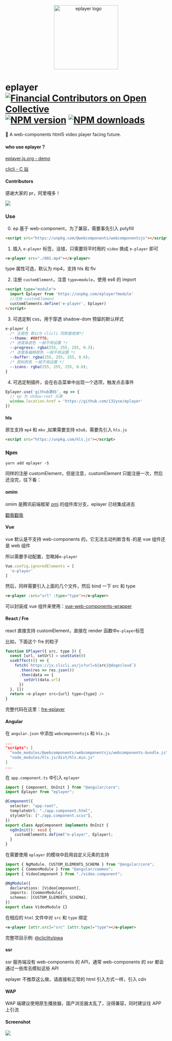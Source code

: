 <p align="center"><img src="http://ww1.sinaimg.cn/large/0065Zy9egy1fvcjfzaa1lj30dw0dwwhe.jpg" alt="eplayer logo" width="200px"></p>

# eplayer [![Financial Contributors on Open Collective](https://opencollective.com/eplayer/all/badge.svg?label=financial+contributors)](https://opencollective.com/eplayer) [![NPM version](https://img.shields.io/npm/v/eplayer.svg?style=flat-square)](https://npmjs.com/package/eplayer) [![NPM downloads](https://img.shields.io/npm/dt/eplayer.svg?style=flat-square)](https://npmjs.com/package/eplayer)

:dart: A web-components html5 video player facing future.

#### who use eplayer？

[eplayer.js.org - demo](https://eplayer.js.org/)

[clicli - C 站](https://www.clicli.me/)

#### Contributors

感谢大家的 pr，阿里嘎多！

<a href="https://github.com/yisar/eplayer/graphs/contributors"><img src="https://opencollective.com/eplayer/contributors.svg?width=890&button=false" /></a>

### Use

0. ep 基于 web-component，为了兼容，需要事先引入 polyfill

```html
<script src="https://unpkg.com/@webcomponents/webcomponentsjs"></script>
```

1. 插入 `e-player` 标签，没错，只需要将平时用的 `video` 换成 `e-player` 即可

```html
<e-player src="./001.mp4"></e-player>
```

type 属性可选，默认为 mp4，支持 hls 和 flv

2. 注册 `customElement`，注意 `type=module`，使用 es6 的 import

```html
<script type="module">
  import Eplayer from 'https://unpkg.com/eplayer?module'
  //注册 customElement
  customElements.define('e-player', Eplayer)
</script>
```

3. 可选定制 css，用于穿透 shadow-dom 预留的默认样式

```css
e-player {
  /* 主题色 默认为 clicli 同款基佬紫*/
  --theme: #00fff6;
  /* 进度条底色 一般不用设置 */
  --progress: rgba(255, 255, 255, 0.3);
  /* 进度条偏移颜色 一般不用设置 */
  --buffer: rgba(255, 255, 255, 0.6);
  /* 图标颜色 一般不用设置 */
  --icons: rgba(255, 255, 255, 0.6);
}
```

4. 可选定制插件，会在右击菜单中出现一个选项，触发点击事件

```js
Eplayer.use('github源码', ep => {
  // ep 为 shdow-root 元素
  window.location.href = 'https://github.com/132yse/eplayer'
})
```

#### hls

原生支持 `mp4` 和 `mkv` ,如果需要支持 `m3u8`，需要先引入 `hls.js`

```html
<script src="https://unpkg.com/hls.js"></script>
```

### Npm

```shell
yarn add eplayer -S
```

同样的注册 customElement，但是注意，customElement 只能注册一次，然后还没完，往下看：

#### omim

omim 是腾讯前端框架 [omi](https://github.com/Tencent/omi) 的组件库分支，eplayer 已经集成进去

[戳我戳我](https://github.com/Tencent/omi/tree/master/packages/omim/demos/player)

#### Vue

vue 默认是不支持 web-components 的，它无法主动判断含有`-`的是 vue 组件还是 web 组件

所以需要手动配置，忽略掉`e-player`

```JavaScript
Vue.config.ignoredElements = [
  'e-player'
]
```

然后，同样需要引入上面的几个文件，然后 bind 一下 src 和 type

```html
<e-player :src="url" :type="type"></e-player>
```

可以封装成 vue 组件来使用：[vue-web-components-wrapper](https://github.com/vuejs/vue-web-component-wrapper)

#### React / Fre

react 直接支持 customElement，直接在 render 函数中`e-player`标签

比如，下面这个 fre 的粒子

```js
function EPlayer({ src, type }) {
  const [url, setUrl] = useState(0)
  useEffect(() => {
    fetch(`https://jx.clicli.us/jx?url=${src}@dogecloud`)
      .then(res => res.json())
      .then(data => {
        setUrl(data.url)
      })
  }, [])
  return <e-player src={url} type={type} />
}
```

完整代码在这里：[fre-eplayer](https://github.com/cliclitv/fre-eplayer)

#### Angular

在 `angular.json` 中添加 `webcomponentsjs` 和 `hls.js`

```json
...
"scripts": [
  "node_modules/@webcomponents/webcomponentsjs/webcomponents-bundle.js",
  "node_modules/hls.js/dist/hls.min.js"
]
...
```

在 `app.component.ts` 中引入 `eplayer`

```ts
import { Component, OnInit } from "@angular/core";
import Eplayer from "eplayer";

@Component({
  selector: "app-root",
  templateUrl: "./app.component.html",
  styleUrls: ["./app.component.scss"],
})
export class AppComponent implements OnInit {
  ngOnInit(): void {
    customElements.define("e-player", Eplayer);
  }
}
```

在需要使用 `eplayer` 的模块中启用自定义元素的支持

```ts
import { NgModule, CUSTOM_ELEMENTS_SCHEMA } from "@angular/core";
import { CommonModule } from "@angular/common";
import { VideoComponent } from "./video.component";

@NgModule({
  declarations: [VideoComponent],
  imports: [CommonModule],
  schemas: [CUSTOM_ELEMENTS_SCHEMA],
})
export class VideoModule {}
```

在相应的 `html` 文件中对 `src` 和 `type` 绑定

```html
<e-player [attr.src]="src" [attr.type]="type"></e-player>
```

完整项目示例: [@cliclitv/pwa](https://github.com/cliclitv/pwa)

#### ssr

ssr 服务端没有 web-components 的 API，通常 web-components 的 ssr 都会通过一些库去模拟这些 API

eplayer 不推荐这么做，请直接和正常的 html 引入方式一样，引入 cdn

#### WAP

WAP 端建议使用原生播放器，国产浏览器太乱了，没得兼容，同时建议往 APP 上引流

#### Screenshot

![](https://ww1.sinaimg.cn/mw690/0065Zy9ely1g9srnm3ezpj31jg0v3kjl.jpg)

